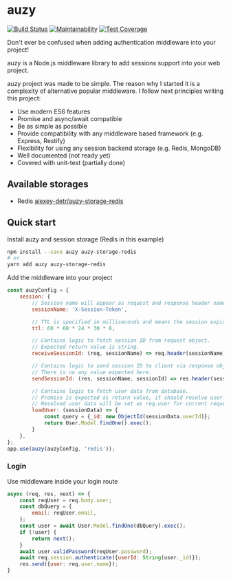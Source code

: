 # auzy

[![Build Status](https://travis-ci.org/alexey-detr/auzy.svg?branch=master)](https://travis-ci.org/alexey-detr/auzy) [![Maintainability](https://api.codeclimate.com/v1/badges/dc7769e214a244cb68aa/maintainability)](https://codeclimate.com/github/alexey-detr/auzy/maintainability) [![Test Coverage](https://api.codeclimate.com/v1/badges/dc7769e214a244cb68aa/test_coverage)](https://codeclimate.com/github/alexey-detr/auzy/test_coverage)

Don't ever be confused when adding authentication middleware into your project!

auzy is a Node.js middleware library to add sessions support into your web project.

auzy project was made to be simple. The reason why I started it is a complexity of alternative popular middleware. I follow next principles writing this project:

- Use modern ES6 features
- Promise and async/await compatible
- Be as simple as possible
- Provide compatibility with any middleware based framework (e.g. Express, Restify)
- Flexibility for using any session backend storage (e.g. Redis, MongoDB)
- Well documented (not ready yet)
- Covered with unit-test (partially done)

## Available storages

- Redis [alexey-detr/auzy-storage-redis](https://github.com/alexey-detr/auzy-storage-redis)

## Quick start

Install auzy and session storage (Redis in this example)

```bash
npm install --save auzy auzy-storage-redis
# or
yarn add auzy auzy-storage-redis
```

Add the middleware into your project

```js
const auzyConfig = {
    session: {
        // Session name will appear as request and response header name below.
        sessionName: 'X-Session-Token',

        // TTL is specified in milliseconds and means the session expiration time.
        ttl: 60 * 60 * 24 * 30 * 6,

        // Contains logic to fetch session ID from request object.
        // Expected return value is string.
        receiveSessionId: (req, sessionName) => req.header(sessionName),

        // Contains logic to send session ID to client via response object.
        // There is no any value expected here.
        sendSessionId: (res, sessionName, sessionId) => res.header(sessionName, sessionId),

        // Contains logic to fetch user data from database.
        // Promise is expected as return value, it should resolve user data.
        // Resolved user data will be set as req.user for current request.
        loadUser: (sessionData) => {
            const query = {_id: new ObjectId(sessionData.userId)};
            return User.Model.findOne().exec();
        }
    },
};
app.use(auzy(auzyConfig, 'redis'));
```

### Login

Use middleware inside your login route

```js
async (req, res, next) => {
    const reqUser = req.body.user;
    const dbQuery = {
        email: reqUser.email,
    };
    const user = await User.Model.findOne(dbQuery).exec();
    if (!user) {
        return next();
    }
    await user.validPassword(reqUser.password);
    await req.session.authenticate({userId: String(user._id)});
    res.send({user: req.user.name});
}
```
